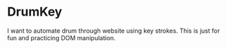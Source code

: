 # DrumKey
I want to automate drum through website using key strokes. This is just for fun and practicing DOM manipulation.
